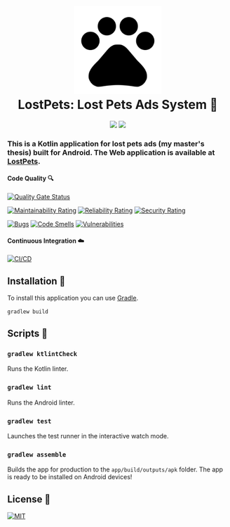 <h1 align="center">  
	<img src="https://raw.githubusercontent.com/robertene1994/lostpets-web/master/src/assets/logo.svg?sanitize=true" alt="LostPets: Lost Pets Ads System" width="200"> <br> LostPets: Lost Pets Ads System 🐾  
</h1>  
<h4 align="center">  
	<img src="https://forthebadge.com/images/badges/built-for-android.svg"/>
	<img src="https://forthebadge.com/images/badges/uses-git.svg"/>
</h4>  
    
### This is a Kotlin application for lost pets ads (my master's thesis) built for Android. The Web application is available at [LostPets](https://lostpets-web.herokuapp.com).  
  
#### Code Quality 🔍  
  
[![Quality Gate Status](https://sonarcloud.io/api/project_badges/measure?project=robertene1994_lostpets-android&metric=alert_status)](https://sonarcloud.io/dashboard?id=robertene1994_lostpets-android)  
  
[![Maintainability Rating](https://sonarcloud.io/api/project_badges/measure?project=robertene1994_lostpets-android&metric=sqale_rating)](https://sonarcloud.io/dashboard?id=robertene1994_lostpets-android) [![Reliability Rating](https://sonarcloud.io/api/project_badges/measure?project=robertene1994_lostpets-android&metric=reliability_rating)](https://sonarcloud.io/dashboard?id=robertene1994_lostpets-android)  [![Security Rating](https://sonarcloud.io/api/project_badges/measure?project=robertene1994_lostpets-android&metric=security_rating)](https://sonarcloud.io/dashboard?id=robertene1994_lostpets-android)  
  
[![Bugs](https://sonarcloud.io/api/project_badges/measure?project=robertene1994_lostpets-android&metric=bugs)](https://sonarcloud.io/dashboard?id=robertene1994_lostpets-android) [![Code Smells](https://sonarcloud.io/api/project_badges/measure?project=robertene1994_lostpets-android&metric=code_smells)](https://sonarcloud.io/dashboard?id=robertene1994_lostpets-android) [![Vulnerabilities](https://sonarcloud.io/api/project_badges/measure?project=robertene1994_lostpets-android&metric=vulnerabilities)](https://sonarcloud.io/dashboard?id=robertene1994_lostpets-android)  
  
#### Continuous Integration ☁️  
  
[![CI/CD](https://github.com/robertene1994/lostpets-android/workflows/DevOps%20(CI/CD)%20%E2%98%81%EF%B8%8F/badge.svg)](https://github.com/robertene1994/lostpets-android/actions?query=workflow%3A%22DevOps+%28CI%2FCD%29+%E2%98%81%EF%B8%8F%22)   
  
## Installation 🔧  
  
To install this application you can use [Gradle](https://gradle.org/).  
  
```bash  
gradlew build  
```  
  
## Scripts 📜  
  
### `gradlew ktlintCheck`  
  
Runs the Kotlin linter. 

### `gradlew lint`  
  
Runs the Android linter.
  
### `gradlew test`  
  
Launches the test runner in the interactive watch mode.  
  
### `gradlew assemble`  
  
Builds the app for production to the `app/build/outputs/apk` folder. The app is ready to be installed on Android devices! 
  
  
## License 🔑  
  
[![MIT](https://badges.frapsoft.com/os/mit/mit.svg?v=102)](LICENSE)
